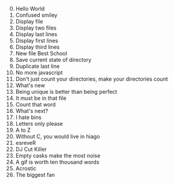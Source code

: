 0. Hello World
1. Confused smiley
2. Display file
3. Display two files
4. Display last lines
5. Display first lines
6. Display third lines
7. New file Best School
8. Save current state of directory
9. Duplicate last line
10. No more javascript
11. Don't just count your directories, make your directories count
12. What's new
13. Being unique is better than being perfect
14. It must be in that file
15. Count that word
16. What's next?
17. I hate bins
18. Letters only please
19. A to Z
20. Without C, you would live in hiago
21. esreveR
22. DJ Cut Killer
23. Empty casks make the most noise
24. A gif is worth ten thousand words
25. Acrostic
26. The biggest fan
